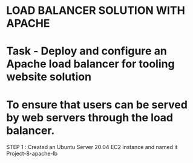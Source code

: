 
# LOAD BALANCER SOLUTION WITH APACHE

# Task -  Deploy and configure an Apache load balancer for tooling website solution

# To ensure that users can be served by web servers through the load balancer.
      
 STEP 1 : Created an Ubuntu Server 20.04 EC2 instance and named it Project-8-apache-lb 
